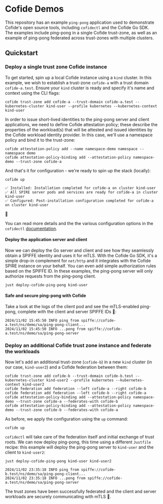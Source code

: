 # Cofide Demos

This repository has an example `ping-pong` application used to demonstrate Cofide's open source tools, including `cofidectl` and the Cofide Go SDK. The examples include ping-pong in a single Cofide trust-zone, as well as an example of ping-pong federated across trust-zones with multiple clusters.

## Quickstart

### Deploy a single trust zone Cofide instance

To get started, spin up a local Cofide instance using a `kind` cluster. In this example, we wish to establish a trust-zone `cofide-a` with a trust domain `cofide-a.test`. Ensure your `kind` cluster is ready and specify it's name and context using the CLI flags:

```
cofide trust-zone add cofide-a --trust-domain cofide-a.test --kubernetes-cluster kind-user --profile kubernetes --kubernetes-context kind-user 
```

In order to issue short-lived identities to the ping-pong server and client applications, we need to define Cofide attestation policy; these describe the properties of the workload(s) that will be attested and issued identities by the Cofide workload identity provider. In this case, we'll use a namespace policy and bind it to the trust-zone:

```
cofide attestation-policy add --name namespace-demo namespace --namespace demo
cofide attestation-policy-binding add --attestation-policy namespace-demo --trust-zone cofide-a 
```

And that's it for configuration - we're ready to spin up the stack (locally):

```
cofide up
```

```
✅ Installed: Installation completed for cofide-a on cluster kind-user
✅ All SPIRE server pods and services are ready for cofide-a in cluster kind-user
✅ Configured: Post-installation configuration completed for cofide-a on cluster kind-user
```

🚀

You can read more details and the the various configuration options in the `cofidectl` [documentation](https://www.github.com/cofide/cofidectl/docs).

#### Deploy the application server and client

Now we can deploy the Go server and client and see how they seamlessly obtain a SPIFFE identity and uses it for mTLS. With the Cofide Go SDK, it's a simple drop-in complement for `net/http` and it integrates with the Cofide SPIRE instance on your behalf. You can even add simple authorization rules based on the SPIFFE ID. In these examples, the ping-pong server will only authorize requests from the ping-pong client.

```
just deploy-cofide-ping-pong kind-user
```

#### Safe and secure ping-pong with Cofide

Take a look at the logs of the client pod and see the mTLS-enabled ping-pong, complete with the client and server SPIFFE IDs 🔐:

```
2024/11/02 15:45:50 INFO ping from spiffe://cofide-a.test/ns/demo/sa/ping-pong-client...
2024/11/02 15:45:50 INFO ...pong from spiffe://cofide-a.test/ns/demo/sa/ping-pong-server
```

### Deploy an additional Cofide trust zone instance and federate the workloads

Now let's add an additional trust-zone (`cofide-b`) in a new `kind` cluster (in our case, `kind-user2`) and a Cofide federation between them:

```
cofide trust-zone add cofide-b --trust-domain cofide-b.test --kubernetes-cluster kind-user2 --profile kubernetes --kubernetes-context kind-user2
cofide federation add federation --left cofide-a --right cofide-b
cofide federation add federation --left cofide-b --right cofide-a
cofide attestation-policy-binding add --attestation-policy namespace-demo --trust-zone cofide-a --federates-with cofide-b
cofide attestation-policy-binding add --attestation-policy namespace-demo --trust-zone cofide-b --federates-with cofide-a
```

As before, we apply the configuration using the `up` command:

```
cofide up
```

`cofidectl` will take care of the federation itself and initial exchange of trust roots. We can now deploy ping-pong, this time using a different `Justfile` recipe: this example will deploy the ping-pong server to `kind-user` and the client to `kind-user2`:

```
just deploy-cofide-ping-pong kind-user kind-user2
```

```
2024/11/02 23:35:18 INFO ping from spiffe://cofide-b.test/ns/demo/sa/ping-pong-client...
2024/11/02 23:35:18 INFO ...pong from spiffe://cofide-a.test/ns/demo/sa/ping-pong-server
```

The trust zones have been successfully federated and the client and server workloads are securely communicating with mTLS 🔐.